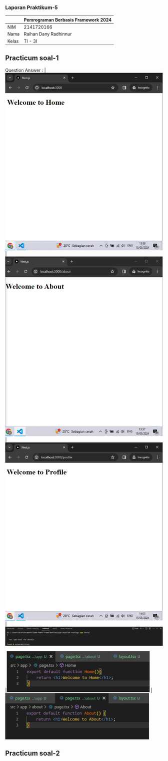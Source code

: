 ### Laporan Praktikum-5

|  | Pemrograman Berbasis Framework 2024 |
|--|--|
| NIM |  2141720166|
| Nama |  Raihan Dany Radhinnur |
| Kelas | TI - 3I |


## Practicum soal-1
Question Answer :
|![Screenshot](assets-report/jawaban-soal1-a.PNG)
|![Screenshot](assets-report/jawaban-soal1-b.PNG)
|![Screenshot](assets-report/jawaban-soal1-c.PNG)
|![Screenshot](assets-report/jawaban-soal1-d.PNG)

|![Screenshot](assets-report/jawaban-soal1-e.PNG)
|![Screenshot](assets-report/jawaban-soal1-f.PNG)


## Practicum soal-2

